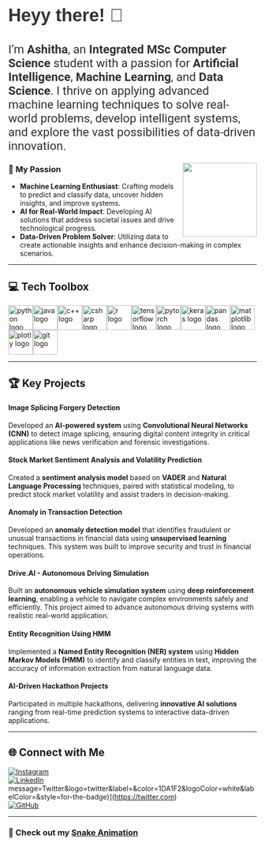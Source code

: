<h2 align="left" style="font-size: 36px; font-weight: bold; color: #333; font-family: 'Arial', sans-serif;">
    Heyy there! 👋  
</h2>
<h2 align="left" style="font-size: 24px; font-weight: normal; color: #333; font-family: 'Roboto', sans-serif;">
    I’m <strong>Ashitha</strong>, an <strong>Integrated MSc Computer Science</strong> student with a passion for 
    <strong>Artificial Intelligence</strong>, <strong>Machine Learning</strong>, and <strong>Data Science</strong>. 
    I thrive on applying advanced machine learning techniques to solve real-world problems, develop intelligent systems, 
    and explore the vast possibilities of data-driven innovation.
</h2>

<img align="right" height="150" src="https://i.imgflip.com/65efzo.gif" />

### 🌱 <span style="font-weight: bold;">My Passion</span>  
- <strong>Machine Learning Enthusiast</strong>: Crafting models to predict and classify data, uncover hidden insights, and improve systems.  
- <strong>AI for Real-World Impact</strong>: Developing AI solutions that address societal issues and drive technological progress.  
- <strong>Data-Driven Problem Solver</strong>: Utilizing data to create actionable insights and enhance decision-making in complex scenarios.  

---

## 💻 <span style="font-weight: bold;">Tech Toolbox</span>  

<div style="display: flex; flex-wrap: wrap;">
    <img src="https://cdn.jsdelivr.net/gh/devicons/devicon/icons/python/python-original.svg" style="height: 50px; width: 50px;" alt="python logo" />  
    <img src="https://cdn.jsdelivr.net/gh/devicons/devicon/icons/java/java-original.svg" style="height: 50px; width: 50px;" alt="java logo" />  
    <img src="https://cdn.jsdelivr.net/gh/devicons/devicon/icons/cplusplus/cplusplus-original.svg" style="height: 50px; width: 50px;" alt="c++ logo" />  
    <img src="https://cdn.jsdelivr.net/gh/devicons/devicon/icons/csharp/csharp-original.svg" style="height: 50px; width: 50px;" alt="csharp logo" />  
    <img src="https://cdn.jsdelivr.net/gh/devicons/devicon/icons/r/r-original.svg" style="height: 50px; width: 50px;" alt="r logo" />
    <img src="https://cdn.jsdelivr.net/gh/devicons/devicon/icons/tensorflow/tensorflow-original.svg" style="height: 50px; width: 50px;" alt="tensorflow logo" />  
    <img src="https://cdn.jsdelivr.net/gh/devicons/devicon/icons/pytorch/pytorch-original.svg" style="height: 50px; width: 50px;" alt="pytorch logo" />  
    <img src="https://cdn.jsdelivr.net/gh/devicons/devicon/icons/keras/keras-original.svg" style="height: 50px; width: 50px;" alt="keras logo" />
    <img src="https://cdn.jsdelivr.net/gh/devicons/devicon/icons/pandas/pandas-original.svg" style="height: 50px; width: 50px;" alt="pandas logo" />  
    <img src="https://cdn.jsdelivr.net/gh/devicons/devicon/icons/matplotlib/matplotlib-original.svg" style="height: 50px; width: 50px;" alt="matplotlib logo" />  
    <img src="https://cdn.jsdelivr.net/gh/devicons/devicon/icons/plotly/plotly-original.svg" style="height: 50px; width: 50px;" alt="plotly logo" />
    <img src="https://cdn.jsdelivr.net/gh/devicons/devicon/icons/git/git-original.svg" style="height: 50px; width: 50px;" alt="git logo" />
</div>

---

## 🏆 <span style="font-weight: bold;">Key Projects</span>

#### **Image Splicing Forgery Detection**
Developed an **AI-powered system** using **Convolutional Neural Networks (CNN)** to detect image splicing, ensuring digital content integrity in critical applications like news verification and forensic investigations.  

#### **Stock Market Sentiment Analysis and Volatility Prediction**
Created a **sentiment analysis model** based on **VADER** and **Natural Language Processing** techniques, paired with statistical modeling, to predict stock market volatility and assist traders in decision-making.  

#### **Anomaly in Transaction Detection**
Developed an **anomaly detection model** that identifies fraudulent or unusual transactions in financial data using **unsupervised learning** techniques. This system was built to improve security and trust in financial operations.  

#### **Drive.AI - Autonomous Driving Simulation**
Built an **autonomous vehicle simulation system** using **deep reinforcement learning**, enabling a vehicle to navigate complex environments safely and efficiently. This project aimed to advance autonomous driving systems with realistic real-world application.  

#### **Entity Recognition Using HMM**
Implemented a **Named Entity Recognition (NER) system** using **Hidden Markov Models (HMM)** to identify and classify entities in text, improving the accuracy of information extraction from natural language data.  

#### **AI-Driven Hackathon Projects**
Participated in multiple hackathons, delivering **innovative AI solutions** ranging from real-time prediction systems to interactive data-driven applications.  

---

## 🌐 <span style="font-weight: bold;">Connect with Me</span>  

[![Instagram](https://img.shields.io/badge/Instagram-%23E4405F.svg?logo=Instagram&logoColor=white)](https://instagram.com/__ash_itha__)  
[![LinkedIn](https://img.shields.io/badge/LinkedIn-%230077B5.svg?logo=linkedin&logoColor=white)](https://www.linkedin.com/in/ashitha-pallath-6bb942258)  
message=Twitter&logo=twitter&label=&color=1DA1F2&logoColor=white&labelColor=&style=for-the-badge)](https://twitter.com)  
[![GitHub](https://img.shields.io/static/v1?message=GitHub&logo=github&label=&color=000000&logoColor=white&labelColor=&style=for-the-badge)](https://github.com)

---

### 🐍 Check out my [Snake Animation](https://raw.githubusercontent.com/ashithapallath/ashithapallath/output/snake.svg)
